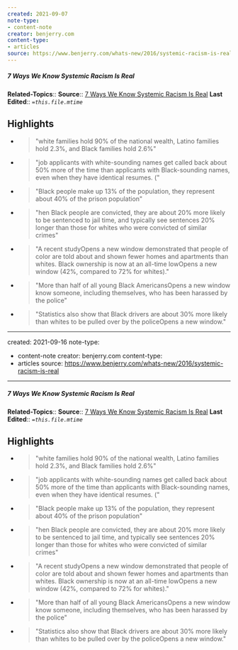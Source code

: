 ```yaml
---
created: 2021-09-07
note-type:
- content-note
creator: benjerry.com
content-type: 
- articles
source: https://www.benjerry.com/whats-new/2016/systemic-racism-is-real
---
```

##### 7 Ways We Know Systemic Racism Is Real
**Related-Topics**:: 
**Source**:: [7 Ways We Know Systemic Racism Is Real](https://www.benjerry.com/whats-new/2016/systemic-racism-is-real)
**Last Edited**:: *`=this.file.mtime`*

## Highlights
- > "white families hold 90% of the national wealth, Latino families hold 2.3%, and Black families hold 2.6%" 
- > "job applicants with white-sounding names get called back about 50% more of the time than applicants with Black-sounding names, even when they have identical resumes. (" 
- > "Black people make up 13% of the population, they represent about 40% of the prison population" 
- > "hen Black people are convicted, they are about 20% more likely to be sentenced to jail time, and typically see sentences 20% longer than those for whites who were convicted of similar crimes" 
- > "A recent studyOpens a new window demonstrated that people of color are told about and shown fewer homes and apartments than whites. Black ownership is now at an all-time lowOpens a new window (42%, compared to 72% for whites)." 
- > "More than half of all young Black AmericansOpens a new window know someone, including themselves, who has been harassed by the police" 
- > "Statistics also show that Black drivers are about 30% more likely than whites to be pulled over by the policeOpens a new window." 
---
created: 2021-09-16
note-type:
- content-note
creator: benjerry.com
content-type: 
- articles
source: https://www.benjerry.com/whats-new/2016/systemic-racism-is-real
---
##### 7 Ways We Know Systemic Racism Is Real
**Related-Topics**:: 
**Source**:: [7 Ways We Know Systemic Racism Is Real](https://www.benjerry.com/whats-new/2016/systemic-racism-is-real)
**Last Edited**:: *`=this.file.mtime`*

## Highlights
- > "white families hold 90% of the national wealth, Latino families hold 2.3%, and Black families hold 2.6%" 
- > "job applicants with white-sounding names get called back about 50% more of the time than applicants with Black-sounding names, even when they have identical resumes. (" 
- > "Black people make up 13% of the population, they represent about 40% of the prison population" 
- > "hen Black people are convicted, they are about 20% more likely to be sentenced to jail time, and typically see sentences 20% longer than those for whites who were convicted of similar crimes" 
- > "A recent studyOpens a new window demonstrated that people of color are told about and shown fewer homes and apartments than whites. Black ownership is now at an all-time lowOpens a new window (42%, compared to 72% for whites)." 
- > "More than half of all young Black AmericansOpens a new window know someone, including themselves, who has been harassed by the police" 
- > "Statistics also show that Black drivers are about 30% more likely than whites to be pulled over by the policeOpens a new window." 
